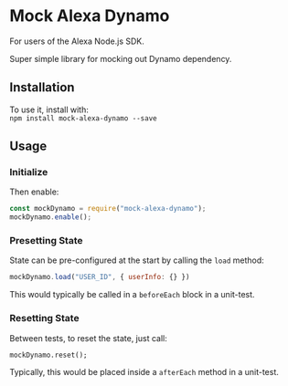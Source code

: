 # Mock Alexa Dynamo
For users of the Alexa Node.js SDK.

Super simple library for mocking out Dynamo dependency.

## Installation
To use it, install with:  
`npm install mock-alexa-dynamo --save`

## Usage
### Initialize
Then enable:  
```javascript
const mockDynamo = require("mock-alexa-dynamo");
mockDynamo.enable();
```

### Presetting State
State can be pre-configured at the start by calling the `load` method:  
```javascript
mockDynamo.load("USER_ID", { userInfo: {} })
```

This would typically be called in a `beforeEach` block in a unit-test.

### Resetting State  
Between tests, to reset the state, just call:  
```
mockDynamo.reset();
```

Typically, this would be placed inside a `afterEach` method in a unit-test.

